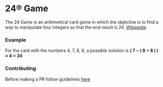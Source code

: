# 24® Game

The 24 Game is an arithmetical card game in which the objective is to find a way to manipulate four integers so that the end result is 24. [Wikipedia](https://www.google.com)

### Example
For the card with the numbers 4, 7, 8, 8, a possible solution is **( 7 − ( 8 ÷ 8 ) ) × 4 = 24**

### Contributing
Before making a PR follow guidelines [here]( al-go-rithms/CONTRIBUTING.md )

